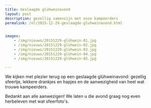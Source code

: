 ```yaml
---
title: Geslaagde glühweinavond
layout: post
description: gezellig samenzijn met onze kampeerders
permalink: /nl/2015-12-29-geslaagde-gluhweinavond.html

    
images: 
    - /img/nieuws/20151229-glühwein-01.jpg
    - /img/nieuws/20151229-glühwein-02.jpg
    - /img/nieuws/20151229-glühwein-03.jpg
    - /img/nieuws/20151229-glühwein-04.jpg
    - /img/nieuws/20151229-glühwein-05.jpg
    
---
```


We kijken met plezier terug op een geslaagde glühweinavond: gezellig sfeertje, lekkere drankjes en hapjes en de aanwezigheid van heel wat trouwe kampeerders.

Bedankt aan alle aanwezigen! We laten u die avond graag nog even herbeleven met wat sfeerfoto's.




